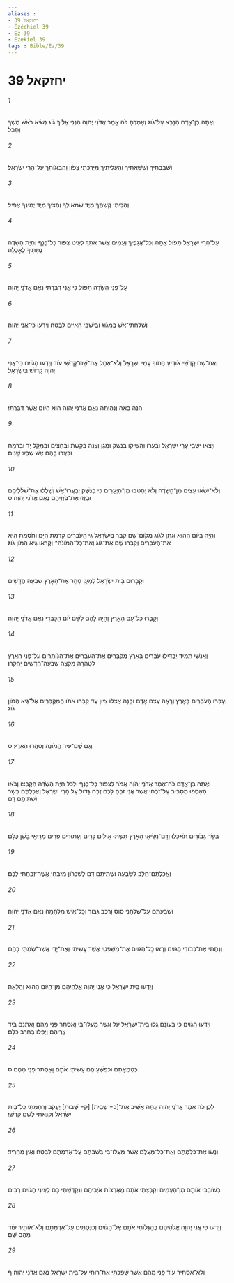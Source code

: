 ```yaml
---
aliases : 
- יחזקאל 39
- Ézéchiel 39
- Ez 39
- Ezekiel 39
tags : Bible/Ez/39
---
```


# יחזקאל 39

###### 1
וְאַתָּה בֶן־אָדָם הִנָּבֵא עַל־גֹּוג וְאָמַרְתָּ כֹּה אָמַר אֲדֹנָי יְהוִה הִנְנִי אֵלֶיךָ גֹּוג נְשִׂיא רֹאשׁ מֶשֶׁךְ וְתֻבָל׃
###### 2
וְשֹׁבַבְתִּיךָ וְשִׁשֵּׁאתִיךָ וְהַעֲלִיתִיךָ מִיַּרְכְּתֵי צָפֹון וַהֲבִאֹותִךָ עַל־הָרֵי יִשְׂרָאֵל׃
###### 3
וְהִכֵּיתִי קַשְׁתְּךָ מִיַּד שְׂמֹאולֶךָ וְחִצֶּיךָ מִיַּד יְמִינְךָ אַפִּיל׃
###### 4
עַל־הָרֵי יִשְׂרָאֵל תִּפֹּול אַתָּה וְכָל־אֲגַפֶּיךָ וְעַמִּים אֲשֶׁר אִתָּךְ לְעֵיט צִפֹּור כָּל־כָּנָף וְחַיַּת הַשָּׂדֶה נְתַתִּיךָ לְאָכְלָה׃
###### 5
עַל־פְּנֵי הַשָּׂדֶה תִּפֹּול כִּי אֲנִי דִבַּרְתִּי נְאֻם אֲדֹנָי יְהוִה׃
###### 6
וְשִׁלַּחְתִּי־אֵשׁ בְּמָגֹוג וּבְיֹשְׁבֵי הָאִיִּים לָבֶטַח וְיָדְעוּ כִּי־אֲנִי יְהוָה׃
###### 7
וְאֶת־שֵׁם קָדְשִׁי אֹודִיעַ בְּתֹוךְ עַמִּי יִשְׂרָאֵל וְלֹא־אַחֵל אֶת־שֵׁם־קָדְשִׁי עֹוד וְיָדְעוּ הַגֹּויִם כִּי־אֲנִי יְהוָה קָדֹושׁ בְּיִשְׂרָאֵל׃
###### 8
הִנֵּה בָאָה וְנִהְיָתָה נְאֻם אֲדֹנָי יְהוִה הוּא הַיֹּום אֲשֶׁר דִּבַּרְתִּי׃
###### 9
וְיָצְאוּ יֹשְׁבֵי עָרֵי יִשְׂרָאֵל וּבִעֲרוּ וְהִשִּׂיקוּ בְּנֶשֶׁק וּמָגֵן וְצִנָּה בְּקֶשֶׁת וּבְחִצִּים וּבְמַקֵּל יָד וּבְרֹמַח וּבִעֲרוּ בָהֶם אֵשׁ שֶׁבַע שָׁנִים׃
###### 10
וְלֹא־יִשְׂאוּ עֵצִים מִן־הַשָּׂדֶה וְלֹא יַחְטְבוּ מִן־הַיְּעָרִים כִּי בַנֶּשֶׁק יְבַעֲרוּ־אֵשׁ וְשָׁלְלוּ אֶת־שֹׁלְלֵיהֶם וּבָזְזוּ אֶת־בֹּזְזֵיהֶם נְאֻם אֲדֹנָי יְהוִה׃ ס
###### 11
וְהָיָה בַיֹּום הַהוּא אֶתֵּן לְגֹוג מְקֹום־שָׁם קֶבֶר בְּיִשְׂרָאֵל גֵּי הָעֹבְרִים קִדְמַת הַיָּם וְחֹסֶמֶת הִיא אֶת־הָעֹבְרִים וְקָבְרוּ שָׁם אֶת־גֹּוג וְאֶת־כָּל־הֲמֹונֹה* וְקָרְאוּ גֵּיא הֲמֹון גֹּוג׃
###### 12
וּקְבָרוּם בֵּית יִשְׂרָאֵל לְמַעַן טַהֵר אֶת־הָאָרֶץ שִׁבְעָה חֳדָשִׁים׃
###### 13
וְקָבְרוּ כָּל־עַם הָאָרֶץ וְהָיָה לָהֶם לְשֵׁם יֹום הִכָּבְדִי נְאֻם אֲדֹנָי יְהוִה׃
###### 14
וְאַנְשֵׁי תָמִיד יַבְדִּילוּ עֹבְרִים בָּאָרֶץ מְקַבְּרִים אֶת־הָעֹבְרִים אֶת־הַנֹּותָרִים עַל־פְּנֵי הָאָרֶץ לְטַהֲרָהּ מִקְצֵה שִׁבְעָה־חֳדָשִׁים יַחְקֹרוּ׃
###### 15
וְעָבְרוּ הָעֹבְרִים בָּאָרֶץ וְרָאָה עֶצֶם אָדָם וּבָנָה אֶצְלֹו צִיּוּן עַד קָבְרוּ אֹתֹו הַמְקַבְּרִים אֶל־גֵּיא הֲמֹון גֹּוג׃
###### 16
וְגַם שֶׁם־עִיר הֲמֹונָה וְטִהֲרוּ הָאָרֶץ׃ ס
###### 17
וְאַתָּה בֶן־אָדָם כֹּה־אָמַר אֲדֹנָי יְהֹוִה אֱמֹר לְצִפֹּור כָּל־כָּנָף וּלְכֹל חַיַּת הַשָּׂדֶה הִקָּבְצוּ וָבֹאוּ הֵאָסְפוּ מִסָּבִיב עַל־זִבְחִי אֲשֶׁר אֲנִי זֹבֵחַ לָכֶם זֶבַח גָּדֹול עַל הָרֵי יִשְׂרָאֵל וַאֲכַלְתֶּם בָּשָׂר וּשְׁתִיתֶם דָּם׃
###### 18
בְּשַׂר גִּבֹּורִים תֹּאכֵלוּ וְדַם־נְשִׂיאֵי הָאָרֶץ תִּשְׁתּוּ אֵילִים כָּרִים וְעַתּוּדִים פָּרִים מְרִיאֵי בָשָׁן כֻּלָּם׃
###### 19
וַאֲכַלְתֶּם־חֵלֶב לְשָׂבְעָה וּשְׁתִיתֶם דָּם לְשִׁכָּרֹון מִזִּבְחִי אֲשֶׁר־זָבַחְתִּי לָכֶם׃
###### 20
וּשְׂבַעְתֶּם עַל־שֻׁלְחָנִי סוּס וָרֶכֶב גִּבֹּור וְכָל־אִישׁ מִלְחָמָה נְאֻם אֲדֹנָי יְהוִה׃
###### 21
וְנָתַתִּי אֶת־כְּבֹודִי בַּגֹּויִם וְרָאוּ כָל־הַגֹּויִם אֶת־מִשְׁפָּטִי אֲשֶׁר עָשִׂיתִי וְאֶת־יָדִי אֲשֶׁר־שַׂמְתִּי בָהֶם׃
###### 22
וְיָדְעוּ בֵּית יִשְׂרָאֵל כִּי אֲנִי יְהוָה אֱלֹהֵיהֶם מִן־הַיֹּום הַהוּא וָהָלְאָה׃
###### 23
וְיָדְעוּ הַגֹּויִם כִּי בַעֲוֹנָם גָּלוּ בֵית־יִשְׂרָאֵל עַל אֲשֶׁר מָעֲלוּ־בִי וָאַסְתִּר פָּנַי מֵהֶם וָאֶתְּנֵם בְּיַד צָרֵיהֶם וַיִּפְּלוּ בַחֶרֶב כֻּלָּם׃
###### 24
כְּטֻמְאָתָם וּכְפִשְׁעֵיהֶם עָשִׂיתִי אֹתָם וָאַסְתִּר פָּנַי מֵהֶם׃ ס
###### 25
לָכֵן כֹּה אָמַר אֲדֹנָי יְהוִה עַתָּה אָשִׁיב אֶת־[כ= שְׁבִית] [ק= שְׁבוּת] יַעֲקֹב וְרִחַמְתִּי כָּל־בֵּית יִשְׂרָאֵל וְקִנֵּאתִי לְשֵׁם קָדְשִׁי׃
###### 26
וְנָשׂוּ אֶת־כְּלִמָּתָם וְאֶת־כָּל־מַעֲלָם אֲשֶׁר מָעֲלוּ־בִי בְּשִׁבְתָּם עַל־אַדְמָתָם לָבֶטַח וְאֵין מַחֲרִיד׃
###### 27
בְּשֹׁובְבִי אֹותָם מִן־הָעַמִּים וְקִבַּצְתִּי אֹתָם מֵאַרְצֹות אֹיְבֵיהֶם וְנִקְדַּשְׁתִּי בָם לְעֵינֵי הַגֹּויִם רַבִּים׃
###### 28
וְיָדְעוּ כִּי אֲנִי יְהוָה אֱלֹהֵיהֶם בְּהַגְלֹותִי אֹתָם אֶל־הַגֹּויִם וְכִנַּסְתִּים עַל־אַדְמָתָם וְלֹא־אֹותִיר עֹוד מֵהֶם שָׁם׃
###### 29
וְלֹא־אַסְתִּיר עֹוד פָּנַי מֵהֶם אֲשֶׁר שָׁפַכְתִּי אֶת־רוּחִי עַל־בֵּית יִשְׂרָאֵל נְאֻם אֲדֹנָי יְהוִה׃ ף
